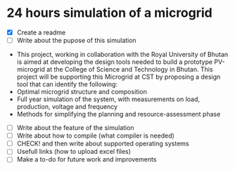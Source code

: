 # 24 hours simulation of a microgrid

- [x] Create a readme
- [ ] Write about the pupose of this simulation
-  This project, working in collaboration with the Royal University of Bhutan is aimed at developing the design tools needed to build a prototype PV-microgrid at the College of Science and Technology in Bhutan. This project will be supporting this Microgrid at CST by proposing a design tool that can identify the following:
- Optimal microgrid structure and composition
- Full year simulation of the system, with measurements on load, production, voltage and frequency
- Methods for simplifying the planning and resource-assessment phase
- [ ] Write about the feature of the simulation
- [ ] Write about how to compile (what compiler is needed)
- [ ] CHECK! and then write about supported operating systems
- [ ] Usefull links (how to upload excel files)
- [ ] Make a to-do for future work and improvements

